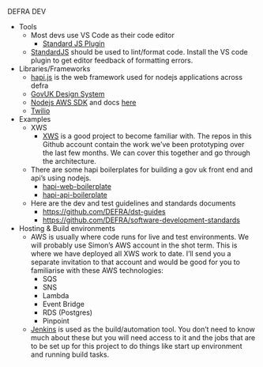 DEFRA DEV

- Tools
    - Most devs use VS Code as their code editor
        - [Standard JS Plugin](https://marketplace.visualstudio.com/items?itemName=chenxsan.vscode-standardjs)
    - [StandardJS](https://standardjs.com/) should be used to lint/format code. Install the VS code plugin to get editor feedback of formatting errors.
- Libraries/Frameworks
    - [hapi.js](https://hapi.dev/) is the web framework used for nodejs applications across defra
    - [GovUK Design System](https://design-system.service.gov.uk/)
    - [Nodejs AWS SDK](https://aws.amazon.com/sdk-for-node-js/) and docs [here](https://docs.aws.amazon.com/AWSJavaScriptSDK/latest/index.html)
    - [Twilio](https://www.twilio.com/)
- Examples
    - XWS
        - [XWS](https://github.com/NeXt-Warning-System) is a good project to become familiar with. The repos in this Github account contain the work we’ve been prototyping over the last few months. We can cover this together and go through the architecture.
    - There are some hapi boilerplates for building a gov uk front end and api’s using nodejs.
        - [hapi-web-boilerplate](https://github.com/DEFRA/hapi-web-boilerplate)
        - [hapi-api-boilerplate](https://github.com/DEFRA/hapi-api-boilerplate)
    - Here are the dev and test guidelines and standards documents
        - https://github.com/DEFRA/dst-guides
        - https://github.com/DEFRA/software-development-standards
- Hosting & Build environments
    - AWS is usually where code runs for live and test environments. We will probably use Simon’s AWS account in the shot term. This is where we have deployed all XWS work to date. I’ll send you a separate invitation to that account and would be good for you to familiarise with these AWS technologies:
        - SQS
        - SNS
        - Lambda
        - Event Bridge
        - RDS (Postgres)
        - Pinpoint
    - [Jenkins](https://www.jenkins.io/) is used as the build/automation tool. You don’t need to know much about these but you will need access to it and the jobs that are to be set up for this project to do things like start up environment and running build tasks.
